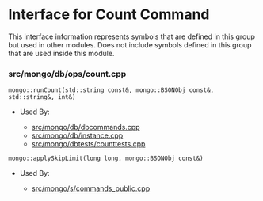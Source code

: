 
# Interface for Count Command
This interface information represents symbols that are defined in this group but used in other modules.  Does not include symbols defined in this group that are used inside this module.

### src/mongo/db/ops/count.cpp

<div></div>

    mongo::runCount(std::string const&, mongo::BSONObj const&, std::string&, int&)

- Used By:

    - [src/mongo/db/dbcommands.cpp](../../../../query\_and\_operation\_handling/database\_commands)
    - [src/mongo/db/instance.cpp](../../../../storage/storage\_layer\_structure)
    - [src/mongo/dbtests/counttests.cpp](../../../../tests/unit\_tests)

<div></div>

    mongo::applySkipLimit(long long, mongo::BSONObj const&)

- Used By:

    - [src/mongo/s/commands\_public.cpp](../../../../sharding/mongos\_commands)
